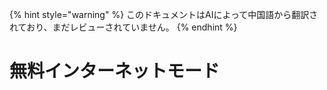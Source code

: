 
{% hint style="warning" %}
このドキュメントはAIによって中国語から翻訳されており、まだレビューされていません。
{% endhint %}

# 無料インターネットモード